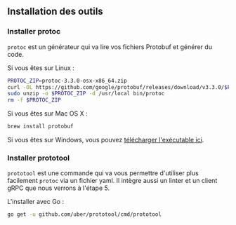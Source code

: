 ## Installation des outils

### Installer protoc  

`protoc` est un générateur qui va lire vos fichiers Protobuf et générer du code.

Si vous êtes sur Linux :
```bash
PROTOC_ZIP=protoc-3.3.0-osx-x86_64.zip
curl -OL https://github.com/google/protobuf/releases/download/v3.3.0/$PROTOC_ZIP
sudo unzip -o $PROTOC_ZIP -d /usr/local bin/protoc
rm -f $PROTOC_ZIP
```
Si vous êtes sur Mac OS X :
```bash
brew install protobuf
```
Si vous êtes sur Windows, vous pouvez [télécharger l'exécutable ici](https://github.com/google/protobuf/releases/download/v3.5.1/protoc-3.5.1-win32.zip).

### Installer prototool
`prototool` est une commande qui va vous permettre d'utiliser plus facilement `protoc` via un fichier yaml. Il intègre aussi un linter et un client gRPC que nous verrons à l'étape 5.

L'installer avec Go :
```bash
go get -u github.com/uber/prototool/cmd/prototool
```
